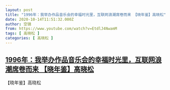 ```yaml
---
layout: post
title: "1996年：我举办作品音乐会的幸福时光里，互联网浪潮席卷而来 【晓年鉴】高晓松"
date: 2020-10-14T11:51:32.000Z
author: 空镜
from: https://www.youtube.com/watch?v=EtdlJ4NwamM
tags: [ 高晓松 ]
categories: [ 高晓松 ]
---
```

<!--1602676292000-->
[1996年：我举办作品音乐会的幸福时光里，互联网浪潮席卷而来 【晓年鉴】高晓松](https://www.youtube.com/watch?v=EtdlJ4NwamM)
------

<div>
【晓年鉴】高晓松
</div>
